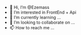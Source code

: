 - 👋 Hi, I’m @Ezemass
- 👀 I’m interested in FrontEnd + Api
- 🌱 I’m currently learning ...
- 💞️ I’m looking to collaborate on ...
- 📫 How to reach me ...

<!---
Ezemass/Ezemass is a ✨ special ✨ repository because its `README.md` (this file) appears on your GitHub profile.
You can click the Preview link to take a look at your changes.
--->

